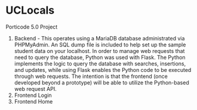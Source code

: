 # UCLocals
Porticode 5.0 Project
1. Backend - This operates using a MariaDB database administrated via PHPMyAdmin. An SQL dump file is included to help set up the sample student data on your localhost. In order to manage web requests that need to query the database, Python was used with Flask. The Python implements the logic to query the database with searches, insertions, and updates, while using Flask enables the Python code to be executed through web requests. The intention is that the frontend (once developed beyond a prototype) will be able to utilize the Python-based web request API.
2. Frontend Login
3. Frontend Home
